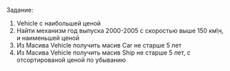 Задание:
1. Vehicle с наибольшей ценой
2. Найти механизм год выпуска 2000-2005 с скоростью выше 150 км\ч, и наименьшей ценой
3. Из Масива Vehicle получить масив Car не старше 5 лет
4. Из Масива Vehicle получить масив Ship не старше 5 лет, с отсортированой ценой по убыванию
